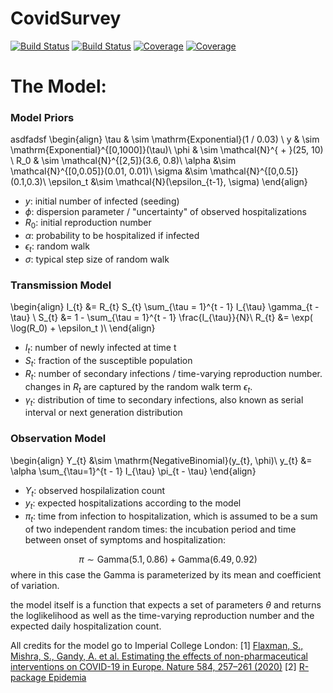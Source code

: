 # CovidSurvey

<!-- [![Stable](https://img.shields.io/badge/docs-stable-blue.svg)](https://andreaskoher.github.io/CovidSurvey.jl/stable)
[![Dev](https://img.shields.io/badge/docs-dev-blue.svg)](https://andreaskoher.github.io/CovidSurvey.jl/dev) -->
[![Build Status](https://travis-ci.com/andreaskoher/CovidSurvey.jl.svg?branch=master)](https://travis-ci.com/andreaskoher/CovidSurvey.jl)
[![Build Status](https://ci.appveyor.com/api/projects/status/github/andreaskoher/CovidSurvey.jl?svg=true)](https://ci.appveyor.com/project/andreaskoher/CovidSurvey-jl)
[![Coverage](https://codecov.io/gh/andreaskoher/CovidSurvey.jl/branch/master/graph/badge.svg)](https://codecov.io/gh/andreaskoher/CovidSurvey.jl)
[![Coverage](https://coveralls.io/repos/github/andreaskoher/CovidSurvey.jl/badge.svg?branch=master)](https://coveralls.io/github/andreaskoher/CovidSurvey.jl?branch=master)

# The Model:

### Model Priors
asdfadsf
\begin{align}
  \tau & \sim \mathrm{Exponential}(1 / 0.03) \\
  y & \sim \mathrm{Exponential}^{[0,1000]}(\tau)\\
  \phi  & \sim \mathcal{N}^{ + }(25, 10) \\
  R_0 & \sim \mathcal{N}^{[2,5]}(3.6, 0.8)\\
  \alpha &\sim \mathcal{N}^{[0,0.05]}(0.01, 0.01)\\
  \sigma &\sim \mathcal{N}^{[0,0.5]}(0.1,0.3)\\
  \epsilon_t &\sim \mathcal{N}(\epsilon_{t-1}, \sigma)
\end{align}

- $y$: initial number of infected (seeding)
- $\phi$: dispersion parameter / "uncertainty" of observed hospitalizations
- $R_0$: initial reproduction number
- $\alpha$: probability to be hospitalized if infected
- $\epsilon_t$: random walk
- $\sigma$: typical step size of random walk

### Transmission Model

\begin{align}
  I_{t} &= R_{t} S_{t}  \sum_{\tau = 1}^{t - 1} I_{\tau} \gamma_{t - \tau} \\
  S_{t} &= 1 - \sum_{\tau = 1}^{t - 1} \frac{I_{\tau}}{N}\\
  R_{t} &= \exp( \log(R_0) + \epsilon_t )\\
\end{align}


- $I_t$: number of newly infected at time t
- $S_t$: fraction of the susceptible population
- $R_t$: number of secondary infections / time-varying reproduction number. changes in $R_t$ are captured by the random walk term $\epsilon_t$.
- $\gamma_t$: distribution of time to secondary infections, also known as serial interval or next generation distribution


### Observation Model

\begin{align}
Y_{t} &\sim \mathrm{NegativeBinomial}(y_{t}, \phi)\\
y_{t} &= \alpha \sum_{\tau=1}^{t - 1} I_{\tau} \pi_{t - \tau}
\end{align}


- $Y_t$: observed hospilalization count
- $y_t$: expected hospitalizations according to the model
- $\pi_t$: time from infection to hospitalization, which is assumed to be a sum of two independent random times: the incubation period and time between onset of symptoms and hospitalization:

$$
\begin{equation*}
\pi \sim \mathrm{Gamma}(5.1, 0.86) + \mathrm{Gamma}(6.49, 0.92)
\end{equation*}
$$
where in this case the $\mathrm{Gamma}$ is parameterized by its mean and coefficient of variation.

the model itself is a function that expects a set of parameters $\theta$ and returns the loglikelihood as well as the time-varying reproduction number and the expected daily hospitalization count.

All credits for the model go to Imperial College London:
[1] [Flaxman, S., Mishra, S., Gandy, A. et al. Estimating the effects of non-pharmaceutical interventions on COVID-19 in Europe. Nature 584, 257–261 (2020)](https://www.nature.com/articles/s41586-020-2405-7)
[2] [R-package Epidemia](https://imperialcollegelondon.github.io/epidemia/index.html)
